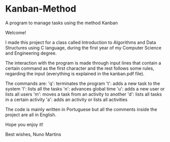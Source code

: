 # Kanban-Method
A program to manage tasks using the method Kanban 

Welcome!

I made this project for a class called Introduction to Algorithms and Data Structures using C language, during the first year of my Computer Science and Engineering degree.

The interaction with the program is made through input lines that contain a certain command as the first character and the rest follows some rules, regarding the input (everything is explained in the kanban.pdf file).

The commands are:
'q': terminates the program
't': adds a new task to the system
'l': lists all the tasks
'n': advances global time
'u': adds a new user or lists all users
'm': moves a task from an activity to another
'd': lists all tasks in a certain activity
'a': adds an activity or lists all activities

The code is mainly written in Portuguese but all the comments inside the project are all in English.

Hope you enjoy it!

Best wishes, Nuno Martins

